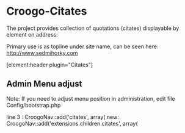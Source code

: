 Croogo-Citates
==============

The project provides collection of quotations (citates) displayable by element on address:

Primary use is as topline under site name, can be seen here: http://www.sedmihorky.com

[element:header plugin="Citates"]


Admin Menu adjust
------------

Note: If you need to adjust menu position in administration, edit file Config/bootstrap.php

line 3 : CroogoNav::add('citates', array(
    new: CroogoNav::add('extensions.children.citates', array(

